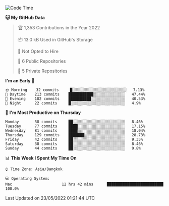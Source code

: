 <!--START_SECTION:waka-->
![Code Time](http://img.shields.io/badge/Code%20Time-0%20secs-blue)

**🐱 My GitHub Data** 

> 🏆 1,353 Contributions in the Year 2022
 > 
> 📦 13.0 kB Used in GitHub's Storage 
 > 
> 🚫 Not Opted to Hire
 > 
> 📜 6 Public Repositories 
 > 
> 🔑 5 Private Repositories  
 > 
**I'm an Early 🐤** 

```text
🌞 Morning    32 commits     █░░░░░░░░░░░░░░░░░░░░░░░░   7.13% 
🌆 Daytime    213 commits    ███████████░░░░░░░░░░░░░░   47.44% 
🌃 Evening    182 commits    ██████████░░░░░░░░░░░░░░░   40.53% 
🌙 Night      22 commits     █░░░░░░░░░░░░░░░░░░░░░░░░   4.9%

```
📅 **I'm Most Productive on Thursday** 

```text
Monday       38 commits     ██░░░░░░░░░░░░░░░░░░░░░░░   8.46% 
Tuesday      77 commits     ████░░░░░░░░░░░░░░░░░░░░░   17.15% 
Wednesday    81 commits     ████░░░░░░░░░░░░░░░░░░░░░   18.04% 
Thursday     129 commits    ███████░░░░░░░░░░░░░░░░░░   28.73% 
Friday       42 commits     ██░░░░░░░░░░░░░░░░░░░░░░░   9.35% 
Saturday     38 commits     ██░░░░░░░░░░░░░░░░░░░░░░░   8.46% 
Sunday       44 commits     ██░░░░░░░░░░░░░░░░░░░░░░░   9.8%

```


📊 **This Week I Spent My Time On** 

```text
⌚︎ Time Zone: Asia/Bangkok

💻 Operating System: 
Mac                      12 hrs 42 mins      █████████████████████████   100.0%

```


 Last Updated on 23/05/2022 01:21:44 UTC
<!--END_SECTION:waka-->